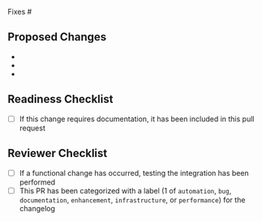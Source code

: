 <!-- Please ensure your PR title is brief and descriptive for a good changelog entry -->

<!-- Link to issue if there is one -->
Fixes #

<!-- Describe what the changes are -->
## Proposed Changes

-
-
-

## Readiness Checklist

- [ ] If this change requires documentation, it has been included in this pull request

## Reviewer Checklist

- [ ] If a functional change has occurred, testing the integration has been performed
- [ ] This PR has been categorized with a label (1 of `automation`, `bug`, `documentation`, `enhancement`, `infrastructure`, or `performance`) for the changelog
